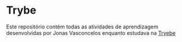 # Trybe

Este repositório contém todas as atividades de aprendizagem desenvolvidas por Jonas Vasconcelos enquanto estudava na [Tryebe](https://www.betrybe.com/)